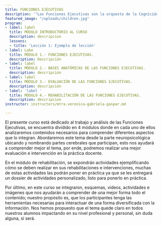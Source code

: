 ```yaml
---
title: FUNCIONES EJECUTIVAS
description: '"Las Funciones Ejecutivas son la orquesta de la Cognición"'
featured_image: "/uploads/children.jpg"
program:
- label: label
  title: MÓDULO INTRODUCTORIO AL CURSO
  description: descripcion
  lessons:
  - title: 'Lección 1: Ejemplo de lección'
- label: Labe
  title: MÓDULO 1.- FUNCIONES EJECUTIVAS.
  description: Descripción
- label: label
  title: MÓDULO 2.- BASES ANATÓMICAS DE LAS FUNCIONES EJECUTIVAS.
  description: descripción
- label: label
  title: MÓDULO 3.- EVALUACIÓN DE LAS FUNCIONES EJECUTIVAS.
  description: descripción
- label: 'label '
  title: MÓDULO 4.- REHABILITACIÓN DE LAS FUNCIONES EJECUTIVAS.
  description: descripcion
instructor: instructors/mtra.veronica-gabriela-gaspar.md

---
```

El presente curso está dedicado al trabajo y análisis de las Funciones Ejecutivas, se encuentra dividido en 4 módulos donde en cada uno de ellos analizaremos contenidos necesarios para comprender diferentes aspectos que lo integran. Abordaremos este tema desde la parte neuropsicológica ubicando y nombrando partes cerebrales que participan, esto nos ayudará a comprender mejor el tema, por ende, podremos realizar una mejor evaluación e intervención en la práctica docente.

En el módulo de rehabilitación, se expondrán actividades ejemplificando cómo se deben realizar en sus rehabilitaciones e intervenciones, muchas de estas actividades las podrán poner en práctica ya que se les entregará un dossier de actividades personalizado, listo para ponerlo en práctica.

Por último, en este curso se integraron, esquemas, videos, actividades e imágenes que nos ayudarán a comprender de una mejor forma todo el contenido; nuestro propósito es, que los participantes tenga las herramientas necesarias para interactuar de una forma diversificada con la información. Nos hemos propuesto que el tema quede claro en todos nuestros alumnos impactando en su nivel profesional y personal, sin duda alguna, sí será.